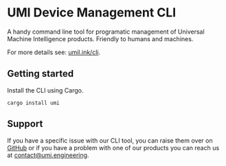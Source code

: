 # UMI Device Management CLI

A handy command line tool for programatic management of Universal Machine Intelligence products. Friendly to humans and machines.

For more details see: [umil.ink/cli](https://umil.ink/cli).

## Getting started

Install the CLI using Cargo.

```shell
cargo install umi
```

## Support

If you have a specific issue with our CLI tool, you can raise them over on [GitHub](https://github.com/umi-eng/cli/issues/new) or if you have a problem with one of our products you can reach us at [contact@umi.engineering](mailto:contact@umi.engineering).

